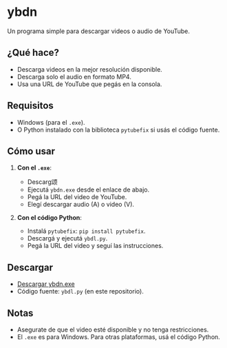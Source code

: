 # ybdn

Un programa simple para descargar videos o audio de YouTube.

## ¿Qué hace?
- Descarga videos en la mejor resolución disponible.
- Descarga solo el audio en formato MP4.
- Usa una URL de YouTube que pegás en la consola.

## Requisitos
- Windows (para el `.exe`).
- O Python instalado con la biblioteca `pytubefix` si usás el código fuente.

## Cómo usar
1. **Con el `.exe`**:
   - Descarg颂
   - Ejecutá `ybdn.exe` desde el enlace de abajo.
   - Pegá la URL del video de YouTube.
   - Elegí descargar audio (A) o video (V).

2. **Con el código Python**:
   - Instalá `pytubefix`: `pip install pytubefix`.
   - Descargá y ejecutá `ybdl.py`.
   - Pegá la URL del video y seguí las instrucciones.

## Descargar
- [Descargar ybdn.exe](https://github.com/LuksFay/ybdn/raw/main/ybdn/ybdn.exe)
- Código fuente: `ybdl.py` (en este repositorio).

## Notas
- Asegurate de que el video esté disponible y no tenga restricciones.
- El `.exe` es para Windows. Para otras plataformas, usá el código Python.